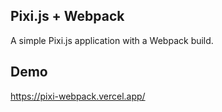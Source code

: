 ## Pixi.js + Webpack

A simple Pixi.js application with a Webpack build.

## Demo

https://pixi-webpack.vercel.app/